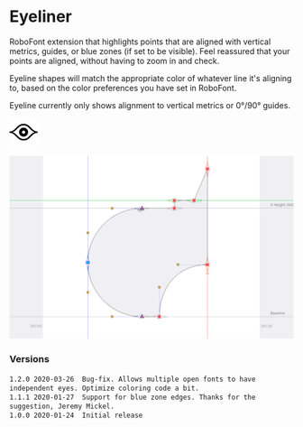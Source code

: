 # Eyeliner


RoboFont extension that highlights points that are aligned with vertical metrics, guides, or blue zones (if set to be visible). Feel reassured that your points are aligned, without having to zoom in and check.

Eyeline shapes will match the appropriate color of whatever line it's aligning to, based on the color preferences you have set in RoboFont.

Eyeline currently only shows alignment to vertical metrics or 0°/90° guides.

![](./_images/Eyeliner_mechanicIcon_small.png)

![](./_images/Eyeliner_demo.png)


### Versions

```
1.2.0 2020-03-26  Bug-fix. Allows multiple open fonts to have independent eyes. Optimize coloring code a bit.
1.1.1 2020-01-27  Support for blue zone edges. Thanks for the suggestion, Jeremy Mickel.
1.0.0 2020-01-24  Initial release
```
